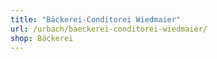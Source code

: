 ```yaml
---
title: "Bäckerei-Conditorei Wiedmaier"
url: /urbach/baeckerei-conditorei-wiedmaier/
shop: Bäckerei
---
```


